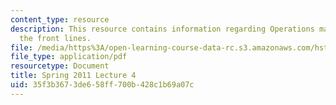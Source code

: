 ```yaml
---
content_type: resource
description: This resource contains information regarding Operations management at
  the front lines.
file: /media/https%3A/open-learning-course-data-rc.s3.amazonaws.com/hst-s14-health-information-systems-to-improve-quality-of-care-in-resource-poor-settings-spring-2012/35f3b3673de658ff700b428c1b69a07c_MITHST_S14S12_lec06_1104.pdf
file_type: application/pdf
resourcetype: Document
title: Spring 2011 Lecture 4
uid: 35f3b367-3de6-58ff-700b-428c1b69a07c
---
```

